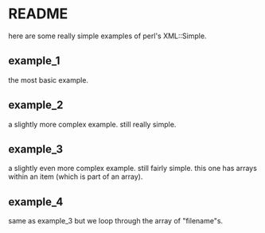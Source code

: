 # README

here are some really simple examples of perl's XML::Simple.

## example_1

the most basic example.

## example_2

a slightly more complex example. still really simple.

## example_3

a slightly even more complex example. still fairly simple. this one has arrays within an item (which is part of an array).

## example_4

same as example_3 but we loop through the array of "filename"s.

